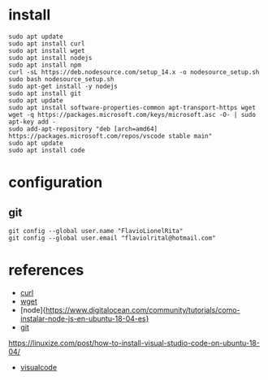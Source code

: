 
# install

```
sudo apt update
sudo apt install curl
sudo apt install wget
sudo apt install nodejs
sudo apt install npm
curl -sL https://deb.nodesource.com/setup_14.x -o nodesource_setup.sh
sudo bash nodesource_setup.sh
sudo apt-get install -y nodejs
sudo apt install git
sudo apt update
sudo apt install software-properties-common apt-transport-https wget
wget -q https://packages.microsoft.com/keys/microsoft.asc -O- | sudo apt-key add -
sudo add-apt-repository "deb [arch=amd64] https://packages.microsoft.com/repos/vscode stable main"
sudo apt update
sudo apt install code
```
# configuration

## git
```
git config --global user.name "FlavioLionelRita"
git config --global user.email "flaviolrital@hotmail.com"
```


# references

- [curl](https://linuxize.com/post/how-to-install-and-use-curl-on-ubuntu-18-04/)
- [wget](https://www.cyberciti.biz/faq/how-to-install-wget-togetrid-of-error-bash-wget-command-not-found/)
- [node]{https://www.digitalocean.com/community/tutorials/como-instalar-node-js-en-ubuntu-18-04-es}
- [git](https://www.digitalocean.com/community/tutorials/como-instalar-git-en-ubuntu-18-04-es)

https://linuxize.com/post/how-to-install-visual-studio-code-on-ubuntu-18-04/
- [visualcode](https://geekytheory.com/como-instalar-visual-studio-code-en-ubuntu-linux-y-derivadas)
